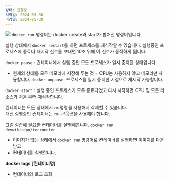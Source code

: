 ```yaml
---
상태: 진행중
시작일: 2024-05-30
마감일: 2024-05-30
---
```

![](https://i.imgur.com/hVLR0wz.png)
`docker run` 명령어는 docker create와 start가 합쳐진 명령어입니다.

실행 상태에서 `docker restart`를 하면 프로세스를 재식작할 수 있습니다. 실행중인 프로세스에 종료나 재시작 신호를 보내면 10초 뒤에 이 신호가 동작하게 됩니다.

`docker pause` : 컨테이너에서 실행 중인 모든 프로세스가 일시 중지된 상태입니다.
- 현재의 상태를 모두 메모리에 저장해 두는 것 = CPU는 사용하지 않고 메모리만 사용합니다.
`docker unpause`: 프로세스를 일시 중지한 시점으로 재시작 가능합니다.

`docker start` : 실행 중인 프로세스가 모두 종료되었고 다시 시작하면 CPU 및 모든 리소스가 처음 부터 재식작합니다.

컨테이너는 모든 상태에서 `rm` 명령을 사용해서 삭제할 수 있습니다.</br>
대신 실행중인 컨테이너는 `rm -f`옵션을 사용해야 합니다.

그럼 실습에 필요한 컨테이너를 실행해봅니다.
`docker run devwikirepo/tencounter` 
- 이미지가 없는 상태에서 `docker run` 명령어로 컨테이너를 실행하면 이미지를 다운 받고
- 컨테이너를 실행합니다.

**docker logs [컨테이너명]**
- 컨테이너의 로그 조회
